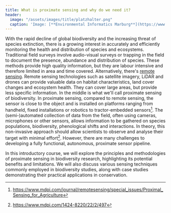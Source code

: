 ```yaml
---
title: What is proximate sensing and why do we need it?
header:
  image: "/assets/images/title/platzhalter.png"
  caption: 'Image: [**Environmental Informatics Marburg**](https://www.uni-marburg.de/en/fb19/disciplines/physisch/environmentalinformatics)'
---
```


With the rapid decline of global biodiversity and the increasing threat of species extinction, there is a growing interest in accurately and efficiently monitoring the health and distribution of species and ecosystems. Traditional field surveys involve audio-visual surveys or trapping in the field to document the presence, abundance and distribution of species. These methods provide high quality information, but they are labour intensive and therefore limited in area and time covered.
Alternatively, there's [remote sensing](https://github.com/GeoMOER/moer-bsc-project-seminar-remote-sensing). Remote sensing technologies such as satellite imagery, LiDAR and drones can provide valuable data on habitat characteristics, land cover changes and ecosystem health. They can cover large areas, but provide less specific information.
In the middle is what we'll call proximate sensing of biodiversity.
In proximate sensing, compared to remote sensing, the sensor is close to the object and is installed on platforms ranging from handheld, fixed installations or robotics to tractor-embedded sensors[^1]. 
The (semi-)automated collection of data from the field, often using cameras, microphones or other sensors, allows information to be gathered on species populations, biodiversity, phenological shifts and interactions. In theory, this non-invasive approach should allow scientists to observe and analyse their target with minimal effort[^2]. However, there are many challenges to developing a fully functional, autonomous, proximate sensor pipeline.

In this introductory course, we will explore the principles and methodologies of proximate sensing in biodiversity research, highlighting its potential benefits and limitations. We will also discuss various sensing techniques commonly employed in biodiversity studies, along with case studies demonstrating their practical applications in conservation.


[^1]:https://www.mdpi.com/journal/remotesensing/special_issues/Proximal_Sensing_for_Agriculture
[^2]:https://www.mdpi.com/1424-8220/22/2/497

